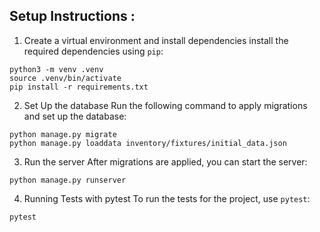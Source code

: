 ## Setup Instructions :

1. Create a virtual environment and install dependencies
install the required dependencies using `pip`:
```
python3 -m venv .venv
source .venv/bin/activate
pip install -r requirements.txt
```

2. Set Up the database
Run the following command to apply migrations and set up the database:
```
python manage.py migrate
python manage.py loaddata inventory/fixtures/initial_data.json
```

3. Run the server
After migrations are applied, you can start the server:
```
python manage.py runserver
```

4. Running Tests with pytest
To run the tests for the project, use `pytest`:
```
pytest